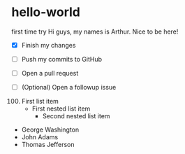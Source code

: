 # hello-world
first time try
Hi guys, 
my names is Arthur. Nice to be here!
- [x] Finish my changes
- [ ] Push my commits to GitHub
- [ ] Open a pull request

- [ ] \(Optional) Open a followup issue

100. First list item
     - First nested list item
       - Second nested list item
       
 - George Washington
- John Adams
- Thomas Jefferson
